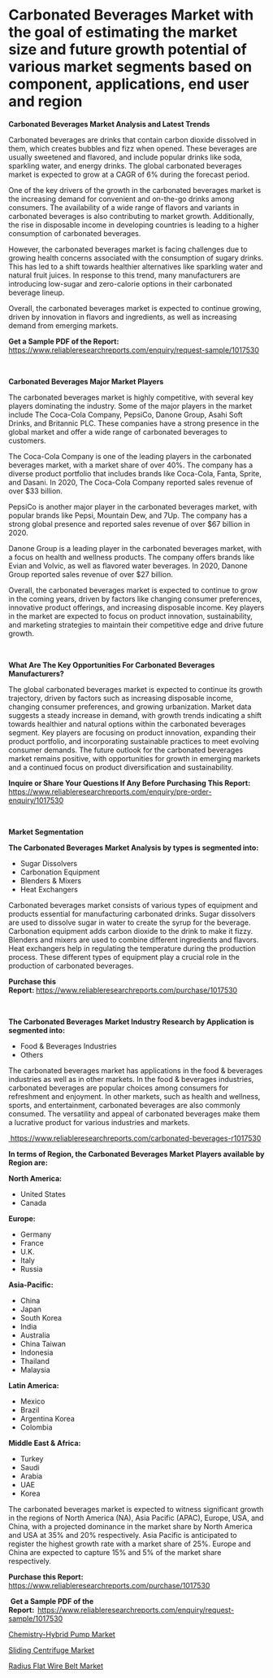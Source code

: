 <p><h1>Carbonated Beverages Market with the goal of estimating the market size and future growth potential of various market segments based on component, applications, end user and region</h1></p><p><strong>Carbonated Beverages Market Analysis and Latest Trends</strong></p>
<p><p>Carbonated beverages are drinks that contain carbon dioxide dissolved in them, which creates bubbles and fizz when opened. These beverages are usually sweetened and flavored, and include popular drinks like soda, sparkling water, and energy drinks. The global carbonated beverages market is expected to grow at a CAGR of 6% during the forecast period. </p><p>One of the key drivers of the growth in the carbonated beverages market is the increasing demand for convenient and on-the-go drinks among consumers. The availability of a wide range of flavors and variants in carbonated beverages is also contributing to market growth. Additionally, the rise in disposable income in developing countries is leading to a higher consumption of carbonated beverages.</p><p>However, the carbonated beverages market is facing challenges due to growing health concerns associated with the consumption of sugary drinks. This has led to a shift towards healthier alternatives like sparkling water and natural fruit juices. In response to this trend, many manufacturers are introducing low-sugar and zero-calorie options in their carbonated beverage lineup.</p><p>Overall, the carbonated beverages market is expected to continue growing, driven by innovation in flavors and ingredients, as well as increasing demand from emerging markets.</p></p>
<p><strong>Get a Sample PDF of the Report:&nbsp;</strong> <a href="https://www.reliableresearchreports.com/enquiry/request-sample/1017530">https://www.reliableresearchreports.com/enquiry/request-sample/1017530</a></p>
<p>&nbsp;</p>
<p><strong>Carbonated Beverages Major Market Players</strong></p>
<p><p>The carbonated beverages market is highly competitive, with several key players dominating the industry. Some of the major players in the market include The Coca-Cola Company, PepsiCo, Danone Group, Asahi Soft Drinks, and Britannic PLC. These companies have a strong presence in the global market and offer a wide range of carbonated beverages to customers.</p><p>The Coca-Cola Company is one of the leading players in the carbonated beverages market, with a market share of over 40%. The company has a diverse product portfolio that includes brands like Coca-Cola, Fanta, Sprite, and Dasani. In 2020, The Coca-Cola Company reported sales revenue of over $33 billion.</p><p>PepsiCo is another major player in the carbonated beverages market, with popular brands like Pepsi, Mountain Dew, and 7Up. The company has a strong global presence and reported sales revenue of over $67 billion in 2020.</p><p>Danone Group is a leading player in the carbonated beverages market, with a focus on health and wellness products. The company offers brands like Evian and Volvic, as well as flavored water beverages. In 2020, Danone Group reported sales revenue of over $27 billion.</p><p>Overall, the carbonated beverages market is expected to continue to grow in the coming years, driven by factors like changing consumer preferences, innovative product offerings, and increasing disposable income. Key players in the market are expected to focus on product innovation, sustainability, and marketing strategies to maintain their competitive edge and drive future growth.</p></p>
<p>&nbsp;</p>
<p><strong>What Are The Key Opportunities For Carbonated Beverages Manufacturers?</strong></p>
<p><p>The global carbonated beverages market is expected to continue its growth trajectory, driven by factors such as increasing disposable income, changing consumer preferences, and growing urbanization. Market data suggests a steady increase in demand, with growth trends indicating a shift towards healthier and natural options within the carbonated beverages segment. Key players are focusing on product innovation, expanding their product portfolio, and incorporating sustainable practices to meet evolving consumer demands. The future outlook for the carbonated beverages market remains positive, with opportunities for growth in emerging markets and a continued focus on product diversification and sustainability.</p></p>
<p><strong>Inquire or Share Your Questions If Any Before Purchasing This Report:</strong> <a href="https://www.reliableresearchreports.com/enquiry/pre-order-enquiry/1017530">https://www.reliableresearchreports.com/enquiry/pre-order-enquiry/1017530</a></p>
<p>&nbsp;</p>
<p><strong>Market Segmentation</strong></p>
<p><strong>The Carbonated Beverages Market Analysis by types is segmented into:</strong></p>
<p><ul><li>Sugar Dissolvers</li><li>Carbonation Equipment</li><li>Blenders & Mixers</li><li>Heat Exchangers</li></ul></p>
<p><p>Carbonated beverages market consists of various types of equipment and products essential for manufacturing carbonated drinks. Sugar dissolvers are used to dissolve sugar in water to create the syrup for the beverage. Carbonation equipment adds carbon dioxide to the drink to make it fizzy. Blenders and mixers are used to combine different ingredients and flavors. Heat exchangers help in regulating the temperature during the production process. These different types of equipment play a crucial role in the production of carbonated beverages.</p></p>
<p><strong>Purchase this Report:&nbsp;</strong><a href="https://www.reliableresearchreports.com/purchase/1017530">https://www.reliableresearchreports.com/purchase/1017530</a></p>
<p>&nbsp;</p>
<p><strong>The Carbonated Beverages Market Industry Research by Application is segmented into:</strong></p>
<p><ul><li>Food & Beverages Industries</li><li>Others</li></ul></p>
<p><p>The carbonated beverages market has applications in the food & beverages industries as well as in other markets. In the food & beverages industries, carbonated beverages are popular choices among consumers for refreshment and enjoyment. In other markets, such as health and wellness, sports, and entertainment, carbonated beverages are also commonly consumed. The versatility and appeal of carbonated beverages make them a lucrative product for various industries and markets.</p></p>
<p><a href="https://www.reliableresearchreports.com/carbonated-beverages-r1017530">&nbsp;https://www.reliableresearchreports.com/carbonated-beverages-r1017530</a></p>
<p><strong>In terms of Region, the Carbonated Beverages Market Players available by Region are:</strong></p>
<p>
    <p> <strong> North America: </strong>
        <ul>
            <li>United States</li>
            <li>Canada</li>
        </ul>
        </p> 
    <p> <strong> Europe: </strong>
        <ul>
            <li>Germany</li>
            <li>France</li>
            <li>U.K.</li>
            <li>Italy</li>
            <li>Russia</li>
        </ul>
        </p> 
    <p> <strong> Asia-Pacific: </strong>
        <ul>
            <li>China</li>
            <li>Japan</li>
            <li>South Korea</li>
            <li>India</li>
            <li>Australia</li>
            <li>China Taiwan</li>
            <li>Indonesia</li>
            <li>Thailand</li>
            <li>Malaysia</li>
        </ul>
        </p> 
    <p> <strong> Latin America: </strong>
        <ul>
            <li>Mexico</li>
            <li>Brazil</li>
            <li>Argentina Korea</li>
            <li>Colombia</li>
        </ul>
        </p> 
    <p> <strong> Middle East & Africa: </strong>
        <ul>
            <li>Turkey</li>
            <li>Saudi</li>
            <li>Arabia</li>
            <li>UAE</li>
            <li>Korea</li>
        </ul>
    </p>
    </p>
<p><p>The carbonated beverages market is expected to witness significant growth in the regions of North America (NA), Asia Pacific (APAC), Europe, USA, and China, with a projected dominance in the market share by North America and USA at 35% and 20% respectively. Asia Pacific is anticipated to register the highest growth rate with a market share of 25%. Europe and China are expected to capture 15% and 5% of the market share respectively.</p></p>
<p><strong>Purchase this Report: </strong><a href="https://www.reliableresearchreports.com/purchase/1017530">https://www.reliableresearchreports.com/purchase/1017530</a></p>
<p>&nbsp;<strong>Get a Sample PDF of the Report:&nbsp;&nbsp;</strong><a href="https://www.reliableresearchreports.com/enquiry/request-sample/1017530">https://www.reliableresearchreports.com/enquiry/request-sample/1017530</a></p>
<p><strong></strong></p>
<p><p><a href="https://www.linkedin.com/pulse/chemistry-hybrid-pumpnbspmarket-focuses-market-share-size-jyitc">Chemistry-Hybrid Pump Market</a></p><p><a href="https://www.linkedin.com/pulse/sliding-centrifuge-market-insights-cagr-trends-growth-strategies-rbyic">Sliding Centrifuge Market</a></p><p><a href="https://www.linkedin.com/pulse/radius-flat-wire-belt-market-insights-cagr-trends-growth-strategies-i34yc">Radius Flat Wire Belt Market</a></p></p>